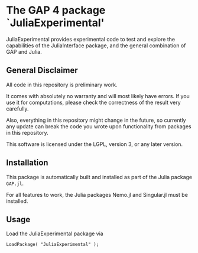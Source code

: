 # The GAP 4 package `JuliaExperimental'

JuliaExperimental provides experimental code to test and explore the
capabilities of the JuliaInterface package, and the general combination of
GAP and Julia.

## General Disclaimer

All code in this repository is preliminary work.

It comes with absolutely no warranty and will most likely have errors. If you
use it for computations, please check the correctness of the result very
carefully.

Also, everything in this repository might change in the future, so currently
any update can break the code you wrote upon functionality from packages in
this repository.

This software is licensed under the LGPL, version 3, or any later version.

## Installation

This package is automatically built and installed as part of the Julia
package `GAP.jl`.

For all features to work, the Julia packages Nemo.jl and Singular.jl
must be installed.

## Usage

Load the JuliaExperimental package via

    LoadPackage( "JuliaExperimental" );
